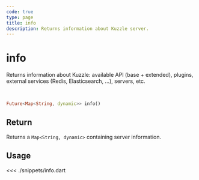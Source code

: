 ```yaml
---
code: true
type: page
title: info
description: Returns information about Kuzzle server.
---
```


# info

Returns information about Kuzzle: available API (base + extended), plugins, external services (Redis, Elasticsearch, ...), servers, etc.

<br/>

```dart
Future<Map<String, dynamic>> info()
```

## Return

Returns a `Map<String, dynamic>` containing server information.

## Usage

<<< ./snippets/info.dart
